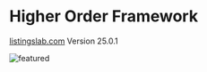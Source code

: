 # Higher Order Framework

[listingslab.com](https://listingslab.com) Version 25.0.1

![featured](https://listingslab.com/svg/featured/team.svg)